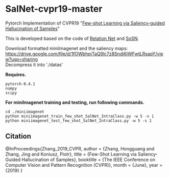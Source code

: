 # SalNet-cvpr19-master
Pytorch Implementation of CVPR19 "[Few-shot Learning via Saliency-guided Hallucination of Samples](http://openaccess.thecvf.com/content_CVPR_2019/papers/Zhang_Few-Shot_Learning_via_Saliency-Guided_Hallucination_of_Samples_CVPR_2019_paper.pdf)"<br/>

This is developed based on the code of [Relation Net](https://github.com/floodsung/LearningToCompare_FSL) and [SoSN](https://github.com/HongguangZhang/SoSN-wacv19-master). <br/>

Download formatted miniImagenet and the saliency maps: <br/>
https://drive.google.com/file/d/1fOWbhpjTaQ9lc7z8Sndi6jWFwtLRsapY/view?usp=sharing <br/>
Decompress it into './datas'<br/>

__Requires.__
```
pytorch-0.4.1
numpy
scipy
```

__For miniImagenet training and testing, run following commands.__

```
cd ./miniimagenet
python miniimagenet_train_few_shot_SalNet_IntraClass.py -w 5 -s 1
python miniimagenet_test_few_shot_SalNet_IntraClass.py -w 5 -s 1
```

## Citation
@InProceedings{Zhang_2019_CVPR,
author = {Zhang, Hongguang and Zhang, Jing and Koniusz, Piotr},
title = {Few-Shot Learning via Saliency-Guided Hallucination of Samples},
booktitle = {The IEEE Conference on Computer Vision and Pattern Recognition (CVPR)},
month = {June},
year = {2019}
}

